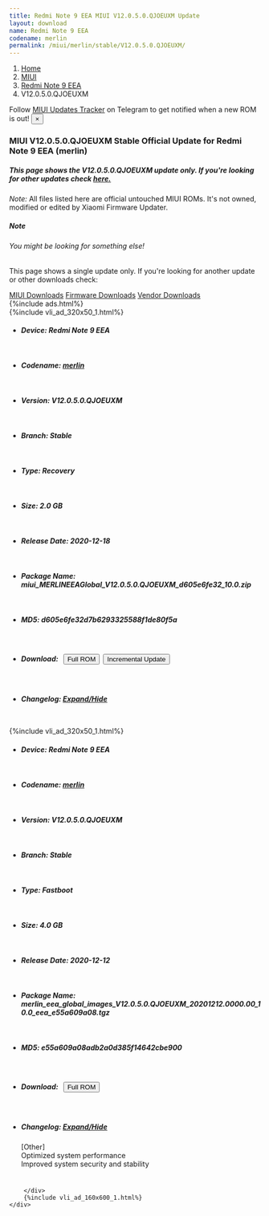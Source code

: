 ```yaml
---
title: Redmi Note 9 EEA MIUI V12.0.5.0.QJOEUXM Update
layout: download
name: Redmi Note 9 EEA
codename: merlin
permalink: /miui/merlin/stable/V12.0.5.0.QJOEUXM/
---
```

<nav aria-label="breadcrumb">
    <ol class="breadcrumb">
        <li class="breadcrumb-item"><a href="/">Home</a></li>
        <li class="breadcrumb-item"><a href="/miui/">MIUI</a></li>
        <li class="breadcrumb-item"><a href="/miui/merlin/">Redmi Note 9 EEA</a></li>
        <li class="breadcrumb-item active" aria-current="page">V12.0.5.0.QJOEUXM</li>
    </ol>
</nav>
<div class="alert alert-primary alert-dismissible fade show" role="alert">
    Follow <a href="https://t.me/MIUIUpdatesTracker" class="alert-link">MIUI Updates Tracker</a> on Telegram to get
    notified when a new ROM is out!
    <button type="button" class="close" data-dismiss="alert" aria-label="Close">
        <span aria-hidden="true">&times;</span>
    </button>
</div>
<div class="col-12 mx-auto">
    <h3 class="title bg-light p-2 rounded">MIUI V12.0.5.0.QJOEUXM Stable Official Update for Redmi Note 9 EEA (merlin)</h3>
    <h5>This page shows the V12.0.5.0.QJOEUXM update only. If you're looking for other updates check
        <a href="/miui/merlin/">here.</a></h5>
    <p><i>Note: </i>All files listed here are official untouched MIUI ROMs.
        It's not owned, modified or edited by Xiaomi Firmware Updater.</p>
    <div class="card">
        <div class="card-body">
            <h5 class="card-title">Note</h5>
            <h6 class="card-subtitle mb-2 text-muted">You might be looking for something else!</h6>
            <p class="card-text">This page shows a single update only.
                If you're looking for another update or other downloads check:</p>
            <a href="/miui/" class="card-link">MIUI Downloads</a>
            <a href="/firmware/" class="card-link">Firmware Downloads</a>
            <a href="/vendor/" class="card-link">Vendor Downloads</a>
        </div>
    </div>
    {%include ads.html%}
    <div class="row justify-content-center">
        <div class="col-10" id="downloads">
                    <div class="card card-body">
            {%include vli_ad_320x50_1.html%}
            <ul class="list-unstyled">
                <li style="padding-bottom: 10px;">
                    <h5><b>Device: </b>Redmi Note 9 EEA</h5>
                </li>
                <li style="padding-bottom: 10px;">
                    <h5><b>Codename: </b> <a href="/miui/merlin/" target="_blank">merlin</a> </h5>
                </li>
                <li style="padding-bottom: 10px;">
                    <h5><b>Version: </b>V12.0.5.0.QJOEUXM</h5>
                </li>
                <li style="padding-bottom: 10px;">
                    <h5><b>Branch: </b>Stable</h5>
                </li>
                <li style="padding-bottom: 10px;">
                    <h5><b>Type: </b>Recovery</h5>
                </li>
                <li style="padding-bottom: 10px;">
                    <h5><b>Size: </b>2.0 GB</h5>
                </li>
                <li style="padding-bottom: 10px;">
                    <h5><b>Release Date: </b>2020-12-18</h5>
                </li>
                <li style="padding-bottom: 10px;">
                    <h5><b>Package Name: </b><span id="filename" class="text-dark">miui_MERLINEEAGlobal_V12.0.5.0.QJOEUXM_d605e6fe32_10.0.zip</span></h5>
                </li>
                <li style="padding-bottom: 10px;">
                    <h5><b>MD5: </b><span id="md5" class="text-muted">d605e6fe32d7b6293325588f1de80f5a</span></h5>
                </li>
                <li style="padding-bottom: 10px;">
                    <h5><b>Download: </b><button type="button" id="download" class="btn btn-primary" style="margin: 7px;"
                            onclick="window.open('https://bigota.d.miui.com/V12.0.5.0.QJOEUXM/miui_MERLINEEAGlobal_V12.0.5.0.QJOEUXM_d605e6fe32_10.0.zip', '_blank');"><i class="fa fa-download"></i> Full ROM</button><button type="button" id="incremental_download" class="btn btn-warning" onclick="window.open('https://bigota.d.miui.com/V12.0.5.0.QJOEUXM/miui-blockota-merlin_eea_global-V12.0.4.0.QJOEUXM-V12.0.5.0.QJOEUXM-d019d309b3-10.0.zip', '_blank');"><i class="fa fa-download"></i> Incremental Update</button></h5>
                </li>
                <li style="padding-bottom: 10px;">
                    <h5><b>Changelog: </b><a href="#merlin_1_changelog" data-toggle="collapse" role="button"
                            aria-expanded="false" aria-controls="merlin_1_changelog"> <i class="fa fa-arrow-down"
                                aria-hidden="true"></i> Expand/Hide</a></h5>
                    <div class="collapse" id="merlin_1_changelog">
                        <p id="changelog_text"></p>
                    </div>
                </li>
            </ul>
        </div>
        <div class="card card-body">
            {%include vli_ad_320x50_1.html%}
            <ul class="list-unstyled">
                <li style="padding-bottom: 10px;">
                    <h5><b>Device: </b>Redmi Note 9 EEA</h5>
                </li>
                <li style="padding-bottom: 10px;">
                    <h5><b>Codename: </b> <a href="/miui/merlin/" target="_blank">merlin</a> </h5>
                </li>
                <li style="padding-bottom: 10px;">
                    <h5><b>Version: </b>V12.0.5.0.QJOEUXM</h5>
                </li>
                <li style="padding-bottom: 10px;">
                    <h5><b>Branch: </b>Stable</h5>
                </li>
                <li style="padding-bottom: 10px;">
                    <h5><b>Type: </b>Fastboot</h5>
                </li>
                <li style="padding-bottom: 10px;">
                    <h5><b>Size: </b>4.0 GB</h5>
                </li>
                <li style="padding-bottom: 10px;">
                    <h5><b>Release Date: </b>2020-12-12</h5>
                </li>
                <li style="padding-bottom: 10px;">
                    <h5><b>Package Name: </b><span id="filename" class="text-dark">merlin_eea_global_images_V12.0.5.0.QJOEUXM_20201212.0000.00_10.0_eea_e55a609a08.tgz</span></h5>
                </li>
                <li style="padding-bottom: 10px;">
                    <h5><b>MD5: </b><span id="md5" class="text-muted">e55a609a08adb2a0d385f14642cbe900</span></h5>
                </li>
                <li style="padding-bottom: 10px;">
                    <h5><b>Download: </b><button type="button" id="download" class="btn btn-primary" style="margin: 7px;"
                            onclick="window.open('https://bigota.d.miui.com/V12.0.5.0.QJOEUXM/merlin_eea_global_images_V12.0.5.0.QJOEUXM_20201212.0000.00_10.0_eea_e55a609a08.tgz', '_blank');"><i class="fa fa-download"></i> Full ROM</button></h5>
                </li>
                <li style="padding-bottom: 10px;">
                    <h5><b>Changelog: </b><a href="#merlin_2_changelog" data-toggle="collapse" role="button"
                            aria-expanded="false" aria-controls="merlin_2_changelog"> <i class="fa fa-arrow-down"
                                aria-hidden="true"></i> Expand/Hide</a></h5>
                    <div class="collapse" id="merlin_2_changelog">
                        <p id="changelog_text">[Other]<br>Optimized system performance<br>Improved system security and stability</p>
                    </div>
                </li>
            </ul>
        </div>

        </div>
        {%include vli_ad_160x600_1.html%}
    </div>
</div>
